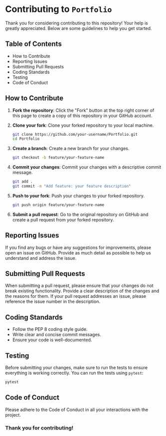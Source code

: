 # Contributing to `Portfolio`

Thank you for considering contributing to this repository!
Your help is greatly appreciated. Below are some guidelines to help you get started.

## Table of Contents

- How to Contribute
- Reporting Issues
- Submitting Pull Requests
- Coding Standards
- Testing
- Code of Conduct

## How to Contribute

1. **Fork the repository**: Click the "Fork" button at the top right corner of this page to create a copy of this
   repository in your GitHub account.

2. **Clone your fork**: Clone your forked repository to your local machine.

    ```bash
    git clone https://github.com/your-username/Portfolio.git
    cd Portfolio
    ```

3. **Create a branch**: Create a new branch for your changes.

    ```bash
   git checkout -b feature/your-feature-name
    ```

4. **Commit your changes**: Commit your changes with a descriptive commit message.

    ```bash
    git add .
    git commit -m "Add feature: your feature description"
    ```

5. **Push to your fork**: Push your changes to your forked repository.

    ```bash
    git push origin feature/your-feature-name
    ```

6. **Submit a pull request**: Go to the original repository on GitHub and create
   a pull request from your forked repository.

## Reporting Issues

If you find any bugs or have any suggestions for improvements,
please open an issue on GitHub. Provide as much detail as possible
to help us understand and address the issue.

## Submitting Pull Requests

When submitting a pull request, please ensure that your changes do not break
existing functionality. Provide a clear description of the changes and the reasons
for them. If your pull request addresses an issue, please reference the issue
number in the description.

## Coding Standards

- Follow the PEP 8 coding style guide.
- Write clear and concise commit messages.
- Ensure your code is well-documented.

## Testing

Before submitting your changes, make sure to run the tests to ensure everything is working correctly. You can run the
tests using ```pytest```:

```bash
pytest
```

## Code of Conduct

Please adhere to the Code of Conduct in all your interactions with the project.

### Thank you for contributing!
